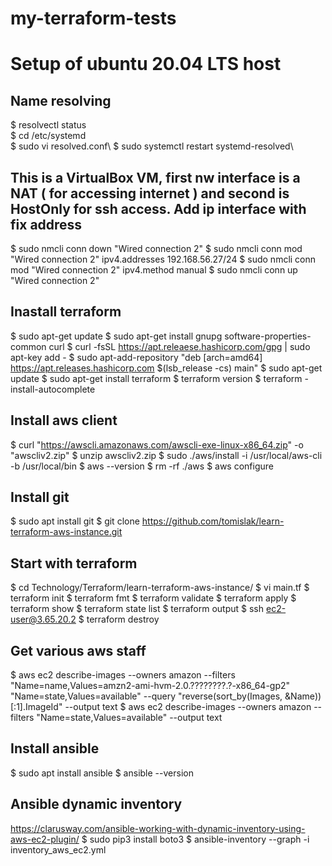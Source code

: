 # my-terraform-tests
Setup of ubuntu 20.04 LTS host
==============================

Name resolving
--------------
$ resolvectl status\
$ cd /etc/systemd\
$ sudo vi resolved.conf\ 
$ sudo systemctl restart systemd-resolved\

This is a VirtualBox VM, first nw interface is a NAT ( for accessing internet )
and second is HostOnly for ssh access. Add ip interface with fix address
---------------------------------
$ sudo nmcli conn down "Wired connection 2"
$ sudo nmcli conn mod "Wired connection 2" ipv4.addresses 192.168.56.27/24
$ sudo nmcli conn mod "Wired connection 2" ipv4.method manual
$ sudo nmcli conn up "Wired connection 2"

Inastall terraform
------------------
$ sudo apt-get update
$ sudo apt-get install gnupg software-properties-common curl
$ curl -fsSL https://apt.releaese.hashicorp.com/gpg | sudo apt-key add -
$ sudo apt-add-repository "deb [arch=amd64] https://apt.releases.hashicorp.com $(lsb_release -cs) main"
$ sudo apt-get update
$ sudo apt-get install terraform
$ terraform version
$ terraform -install-autocomplete

Install aws client
------------------
$ curl "https://awscli.amazonaws.com/awscli-exe-linux-x86_64.zip" -o "awscliv2.zip"
$ unzip awscliv2.zip 
$ sudo ./aws/install -i /usr/local/aws-cli -b /usr/local/bin
$ aws --version
$ rm -rf ./aws
$ aws configure

Install git
-----------
$ sudo apt install git
$ git clone https://github.com/tomislak/learn-terraform-aws-instance.git

Start with terraform
--------------------
$ cd Technology/Terraform/learn-terraform-aws-instance/
$ vi main.tf
$ terraform init
$ terraform fmt
$ terraform validate
$ terraform apply
$ terraform show
$ terraform state list
$ terraform output
$ ssh ec2-user@3.65.20.2
$ terraform destroy


Get various aws staff
---------------------
$ aws ec2 describe-images     --owners amazon     --filters "Name=name,Values=amzn2-ami-hvm-2.0.????????.?-x86_64-gp2" "Name=state,Values=available"     --query "reverse(sort_by(Images, &Name))[:1].ImageId"     --output text
$ aws ec2 describe-images     --owners amazon     --filters "Name=state,Values=available" --output text

Install ansible
---------------
$ sudo apt install ansible
$ ansible --version

Ansible dynamic inventory
-------------------------
https://clarusway.com/ansible-working-with-dynamic-inventory-using-aws-ec2-plugin/
$ sudo pip3 install boto3
$ ansible-inventory --graph -i inventory_aws_ec2.yml
